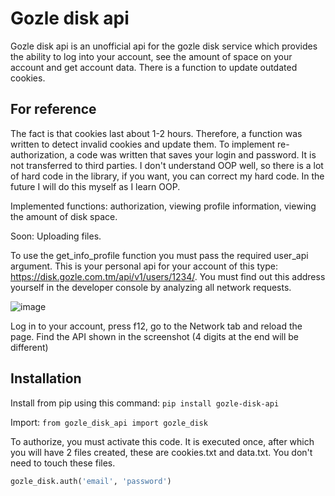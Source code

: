 # Gozle disk api
Gozle disk api is an unofficial api for the gozle disk service which provides the ability to log into your account, see the amount of space on your account and get account data. There is a function to update outdated cookies.

## For reference
The fact is that cookies last about 1-2 hours. Therefore, a function was written to detect invalid cookies and update them. To implement re-authorization, a code was written that saves your login and password. It is not transferred to third parties.
I don't understand OOP well, so there is a lot of hard code in the library, if you want, you can correct my hard code. In the future I will do this myself as I learn OOP.

Implemented functions: authorization, viewing profile information, viewing the amount of disk space.

Soon:
Uploading files.

To use the get_info_profile function you must pass the required user_api argument. This is your personal api for your account of this type: https://disk.gozle.com.tm/api/v1/users/1234/. You must find out this address yourself in the developer console by analyzing all network requests.

![image](https://github.com/seratclemency/gozle-disk-api/assets/102463399/28753284-bad0-4e1e-9bee-f892be1a5b82)

Log in to your account, press f12, go to the Network tab and reload the page. Find the API shown in the screenshot (4 digits at the end will be different)

## Installation
Install from pip using this command: ```pip install gozle-disk-api```

Import: ```from gozle_disk_api import gozle_disk```

To authorize, you must activate this code. It is executed once, after which you will have 2 files created, these are cookies.txt and data.txt. You don't need to touch these files.

```python
gozle_disk.auth('email', 'password')
```
